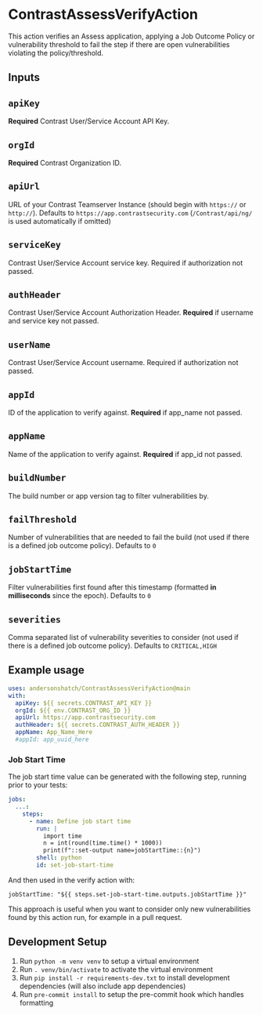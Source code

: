 # ContrastAssessVerifyAction

This action verifies an Assess application, applying a Job Outcome Policy or vulnerability threshold to fail the step if there are open vulnerabilities violating the policy/threshold.

## Inputs

## `apiKey`

**Required** Contrast User/Service Account API Key.

## `orgId`

**Required** Contrast Organization ID.

## `apiUrl`

URL of your Contrast Teamserver Instance (should begin with `https://` or `http://`).
Defaults to `https://app.contrastsecurity.com`
(`/Contrast/api/ng/` is used automatically if omitted)

## `serviceKey`

Contrast User/Service Account service key. Required if authorization not passed.

## `authHeader`

Contrast User/Service Account Authorization Header. **Required** if username and service key not passed.

## `userName`

Contrast User/Service Account username. Required if authorization not passed.

## `appId`

ID of the application to verify against. **Required** if app_name not passed.

## `appName`

Name of the application to verify against. **Required** if app_id not passed.

## `buildNumber`

The build number or app version tag to filter vulnerabilities by.

## `failThreshold`

Number of vulnerabilities that are needed to fail the build (not used if there is a defined job outcome policy).
Defaults to `0`

## `jobStartTime`

Filter vulnerabilities first found after this timestamp (formatted **in milliseconds** since the epoch). Defaults to `0`

## `severities`

Comma separated list of vulnerability severities to consider (not used if there is a defined job outcome policy).
Defaults to `CRITICAL,HIGH`


## Example usage

```yaml
uses: andersonshatch/ContrastAssessVerifyAction@main
with:
  apiKey: ${{ secrets.CONTRAST_API_KEY }}
  orgId: ${{ env.CONTRAST_ORG_ID }}
  apiUrl: https://app.contrastsecurity.com
  authHeader: ${{ secrets.CONTRAST_AUTH_HEADER }}
  appName: App_Name_Here
  #appId: app_uuid_here
```

### Job Start Time

The job start time value can be generated with the following step, running prior to your tests:
```yaml
jobs:
  ...:
    steps:
      - name: Define job start time
        run: |
          import time
          n = int(round(time.time() * 1000))
          print(f"::set-output name=jobStartTime::{n}")
        shell: python
        id: set-job-start-time
```
And then used in the verify action with:

`jobStartTime: "${{ steps.set-job-start-time.outputs.jobStartTime }}"`

This approach is useful when you want to consider only new vulnerabilities found by this action run, for example in a pull request.

## Development Setup
1. Run `python -m venv venv` to setup a virtual environment
1. Run `. venv/bin/activate` to activate the virtual environment
1. Run `pip install -r requirements-dev.txt` to install development dependencies (will also include app dependencies)
1. Run `pre-commit install` to setup the pre-commit hook which handles formatting
